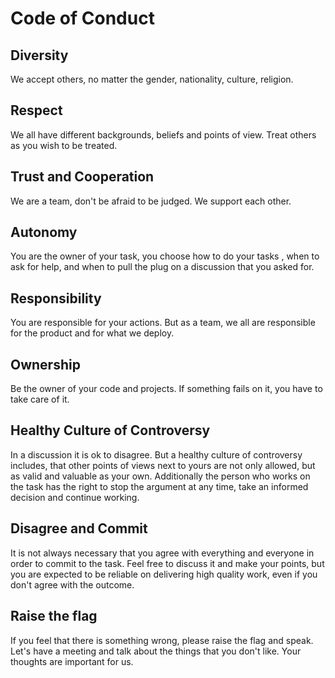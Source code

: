 # Code of Conduct

## Diversity
We accept others, no matter the gender, nationality, culture, religion.

## Respect
We all have different backgrounds, beliefs and points of view.
Treat others as you wish to be treated.

## Trust and Cooperation
We are a team, don't be afraid to be judged. We support each other.

## Autonomy
You are the owner of your task, you choose how to do your tasks , when to ask for help, and when to pull the plug on a discussion that you asked for.

## Responsibility
You are responsible for your actions. But as a team, we all are responsible for the product and for what we deploy.

## Ownership
Be the owner of your code and projects. If something fails on it, you have to take care of it.

## Healthy Culture of Controversy
In a discussion it is ok to disagree. But a healthy culture of controversy includes, that other points of views next to yours are not only allowed, but as valid and valuable as your own. Additionally the person who works on the task has the right to stop the argument at any time, take an informed decision and continue working.

## Disagree and Commit
It is not always necessary that you agree with everything and everyone in order to commit to the task. Feel free to discuss it and make your points, but you are expected to be reliable on delivering high quality work, even if you don't agree with the outcome.

## Raise the flag
If you feel that there is something wrong, please raise the flag and speak. Let's have a meeting and talk about the things that you don't like. Your thoughts are important for us.
